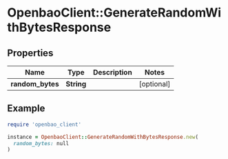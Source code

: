 # OpenbaoClient::GenerateRandomWithBytesResponse

## Properties

| Name | Type | Description | Notes |
| ---- | ---- | ----------- | ----- |
| **random_bytes** | **String** |  | [optional] |

## Example

```ruby
require 'openbao_client'

instance = OpenbaoClient::GenerateRandomWithBytesResponse.new(
  random_bytes: null
)
```

